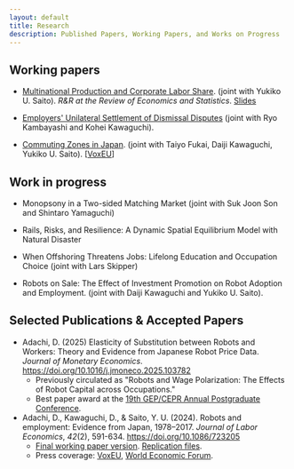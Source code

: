 ```yaml
---
layout: default
title: Research
description: Published Papers, Working Papers, and Works on Progress
---
```


## Working papers

- [Multinational Production and Corporate Labor Share](./assets/papers/multinational_thaiflood_latest.pdf). (joint with Yukiko U. Saito). *R&R at the Review of Economics and Statistics*. [Slides](./assets/papers/multinational_thaiflood_latest_slides.pdf)

<!--

<p align="justify">We study the role of multinational enterprises (MNEs) on the labor share in the source country. A unique natural experiment from the 2011 Thailand Floods, which forced Japanese-MNEs plants to halt operations, is employed. This foreign productivity shock leads to a relative decrease in domestic employment and fixed assets of the MNEs affected by the flood, with a stronger effect on the latter. We propose a heterogeneous firm GE model that features a production function with offshore factor inputs and an ``extensive margin hat algebra'' method to solve the model quantitatively without observing the cost savings of marginal offshorers. We estimate the elasticity of substitution between home labor and foreign inputs by relating the home and foreign factor demands to the flood shock. The estimated model indicates that foreign factor productivity growth increased capital demand in Japan more than labor demand, reducing the labor share in Japan by 2.26 percentage points from 1995-2007.</p>

-->

- [Employers' Unilateral Settlement of Dismissal Disputes](https://osf.io/preprints/socarxiv/89xgj_v3) (joint with Ryo Kambayashi and Kohei Kawaguchi).

- [Commuting Zones in Japan](./assets/papers/commuting_zones_rietidp.pdf). (joint with Taiyo Fukai, Daiji Kawaguchi, Yukiko U. Saito). [[VoxEU](https://cepr.org/voxeu/columns/commuting-zones-japan)]

<!--

<p align="justify">We construct commuting zones (CZs) in Japan using the inter-municipality commuting patterns observed in the 1980-2015 Population Census. We employ the hierarchical agglomerative clustering method adopted by Tolbert and Sizer (1996), who defined the standard CZs in the US. As a result, for example, in 2015, from 1,736 municipalities, we construct 265 CZs that are mutually exclusive and collectively exhaustive. We discuss the properties of economic variables within and across the CZs and find that CZs are feasible to capture the heterogeneity that exists across labor markets.</p>

-->

## Work in progress

- Monopsony in a Two-sided Matching Market (joint with Suk Joon Son and Shintaro Yamaguchi)



- Rails, Risks, and Resilience: A Dynamic Spatial Equilibrium Model with Natural Disaster

<!--

<p align="justify">Local natural disasters can affect the entire spatial economy through direct effects and spillovers, yet this has not been explicitly considered in spatial equilibrium models. This study constructs a dynamic stochastic spatial economic model that explicitly incorporates natural disaster risk and analyzes how the interdependence between aggregate uncertainty and spatial frictions affects labor distribution and welfare. By adopting a formulation where a single Poisson shock representing natural disasters affects both productivity decline and changes in transportation costs, we simplify the dependence of economic variables on disasters and enable analysis of its approximate solution using the master equation approach. We apply the model to Japan's Tokai Trough earthquake risk and the Linear Chuo Shinkansen project to quantify the economic value of transportation infrastructure redundancy under disaster risk. Simulation results show that disaster risk affects short-term and long-term spatial equilibria differently, suggesting that traditional cost-benefit analyses that do not consider disaster risk may misvalue the long-term value of transportation infrastructure. This framework provides policymakers with a new perspective for evaluating transportation infrastructure investments in the presence of natural disaster risk.</p>

-->

- When Offshoring Threatens Jobs: Lifelong Education and Occupation Choice (joint with Lars Skipper)

<!--

<p align="justify">The offshoring of manufacturing jobs has replaced low-skilled workers who often lack the relevant skills to transition to new occupations. Using Danish adult education and employer-employee data, we study how adult vocational training influences occupational choice and mitigates labor demand shocks. Despite low participation rates in training programs, we show that manufacturing workers trained in business services (BS) programs have a 0.9-3.1 percentage point higher probability of transitioning to BS occupations using dynamic difference-in-difference analysis. We then propose and estimate a life-cycle model of occupation and program choice that yields a nested logit conditional choice probability. The program take-up elasticity is lower than the occupation choice elasticity, suggesting that individuals are insensitive to the monetary value of the programs. A counterfactual wage subsidy policy tied to participation in BS-related programs supports transitions from manufacturing to BS occupations and reduces the share of low-skilled individuals leaving the labor force especially at older ages, demonstrating the potential for a resilient labor market.</p>

-->

- Robots on Sale: The Effect of Investment Promotion on Robot Adoption and Employment. (joint with Daiji Kawaguchi and Yukiko U. Saito).

<!--

<p align="justify">We study the role of an investment promotion policy in adopting industrial robots and firm performances, notably employment. Combining the policy variation in the Tax Credit for Promoting Productivity-Enhancing Equipment Investment (TC-PPEI) in Japan and a newly collected Japanese firm-level longitudinal data on robot adoption, we find that the firms eligible for the TC-PPEI increased the adoption of robots. Our event-study analysis reveals that when firms adopt robots, they do not decrease the total number of workers but significantly increase it after 1-3 years of adoption event as well as sales. Our results suggest that adopting robots can be employment creating instead of destroying at the firm level.</p>

-->

## Selected Publications & Accepted Papers

- Adachi, D. (2025) Elasticity of Substitution between Robots and Workers: Theory and Evidence from Japanese Robot Price Data.  *Journal of Monetary Economics*. https://doi.org/10.1016/j.jmoneco.2025.103782
  - Previously circulated as "Robots and Wage Polarization: The Effects of Robot Capital across Occupations." 
  - Best paper award at the [19th GEP/CEPR Annual Postgraduate Conference](https://www.nottingham.ac.uk/gep/news-events/conferences/2020-21/postgrad-conference-2021.aspx).
- Adachi, D., Kawaguchi, D., & Saito, Y. U. (2024). Robots and employment: Evidence from Japan, 1978–2017. *Journal of Labor Economics*, *42*(2), 591-634. https://doi.org/10.1086/723205
  - [Final working paper version](./assets/papers/robot_japan_latest.pdf). [Replication files](https://github.com/daisukeadachi/aks_robots).
  - Press coverage: [VoxEU](https://voxeu.org/article/robots-and-employment-evidence-japan), [World Economic Forum](https://www.weforum.org/agenda/2021/02/robots-artificial-intelligence-japan/). 


<!--

<p align="justify">This paper studies the relationship between industrial robots and employment in Japan based on a unique dataset that allows us to calculate the unit price of robots. Our model combines standard factor demand theory with a recent task-based approach to derive a simple estimation equation between robot prices and employment, and our identification strategy leverages heterogeneous applications of robots across industries and heterogeneous price changes across applications. We find that the decline in robot prices increased both the number of robots and employment by raising the productivity and production scale of robot-adopting industries.</p>

- [Adverse Selection and Moral Hazard in Corporate Insurance Markets: Evidence from the 2011 Thailand Floods](https://authors.elsevier.com/sd/article/S0167268122004371). (with Hiroyuki Nakata, Yasuyuki Sawada, and Kunio Sekiguchi). *Journal of Economic Behavior & Organization*, 2023, 205, 376-386. [Final working paper version](./assets/papers/Thai_insurance 221021.pdf).

<p align="justify">This paper is the first empirical study on adverse selection and moral hazard in the corporate disaster insurance market. By constructing and examining a unique plant-level panel dataset on the 2011 Thailand floods, we overcome the general lack of data that has previously prevented a systematic study on the issue. By exploiting unexpected, large losses caused by a severe disaster, we find evidence of adverse selection for both property and business interruption insurance. Moral hazard, measured by impacts on recovery efforts, is also found for both types of insurance, albeit more salient effects for business interruption insurance.</p>

-->

